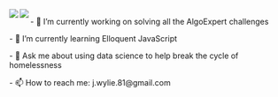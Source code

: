 <a href="https://github.com/anuraghazra/github-readme-stats">
<img align="left" src="https://github-readme-stats.vercel.app/api?username=iesous-kurios&show_icons=true&theme=dark&count_private=true" />
</a>
<img align="left" src="https://github-readme-stats.vercel.app/api/top-langs/?username=iesous-kurios&hide=java,jupyter%20notebook&theme=dark" />
</a>



<p>
- 🔭 I’m currently working on solving all the AlgoExpert challenges
  </p>
  <p>
- 🌱 I’m currently learning Elloquent JavaScript</p>
<p>
- 💬 Ask me about using data science to help break the cycle of homelessness</p>
<p>
- 📫 How to reach me: j.wylie.81@gmail.com
</p>


<!--
**iesous-kurios/iesous-kurios** is a ✨ _special_ ✨ repository because its `README.md` (this file) appears on your GitHub profile.

Here are some ideas to get you started:

- 🔭 I’m currently working on ...
- 🌱 I’m currently learning ...
- 👯 I’m looking to collaborate on ...
- 🤔 I’m looking for help with ...
- 💬 Ask me about ...
- 📫 How to reach me: ...
- 😄 Pronouns: ...
- ⚡ Fun fact: ...
-->
